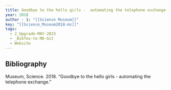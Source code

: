 ```yaml
---
title: Goodbye to the hello girls -  automating the telephone exchange
year: 2018
author - 1: "[[Science Museum]]"
key: "[[Science_Museum2018-ms]]"
tags:
  - 2_Upgrade-MAY-2023
  - _BibTex-to-MD-Git
  - Website
---
```


## Bibliography
Museum, Science. 2018. “Goodbye to the hello girls -  automating the telephone exchange.”